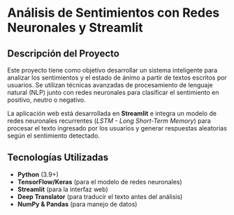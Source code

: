 # Análisis de Sentimientos con Redes Neuronales y Streamlit

## Descripción del Proyecto
Este proyecto tiene como objetivo desarrollar un sistema inteligente para analizar los sentimientos y el estado de ánimo a partir de textos escritos por usuarios. Se utilizan técnicas avanzadas de procesamiento de lenguaje natural (NLP) junto con redes neuronales para clasificar el sentimiento en positivo, neutro o negativo.

La aplicación web está desarrollada en **Streamlit** e integra un modelo de redes neuronales recurrentes (*LSTM - Long Short-Term Memory*) para procesar el texto ingresado por los usuarios y generar respuestas aleatorias según el sentimiento detectado.

## Tecnologías Utilizadas
- **Python** (3.9+)
- **TensorFlow/Keras** (para el modelo de redes neuronales)
- **Streamlit** (para la interfaz web)
- **Deep Translator** (para traducir el texto antes del análisis)
- **NumPy & Pandas** (para manejo de datos)
